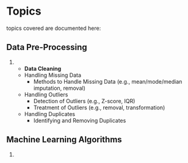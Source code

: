# Topics

topics covered are documented here:

## Data Pre-Processing

1. - **Data Cleaning**
   - Handling Missing Data
     - Methods to Handle Missing Data (e.g., mean/mode/median imputation, removal)
   - Handling Outliers
     - Detection of Outliers (e.g., Z-score, IQR)
     - Treatment of Outliers (e.g., removal, transformation)
   - Handling Duplicates
     - Identifying and Removing Duplicates

## Machine Learning Algorithms

1. 